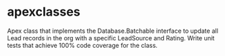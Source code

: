 # apexclasses
 Apex class that implements the Database.Batchable interface to update all Lead records in the org with a specific LeadSource and Rating. Write unit tests that achieve 100% code coverage for the class.
